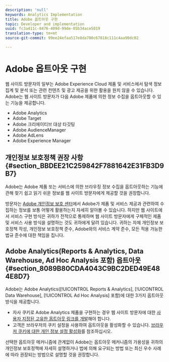 ```yaml
---
description: 'null'
keywords: Analytics Implementation
title: Adobe 옵트아웃 구현
topic: Developer and implementation
uuid: fc3a411c-8476-409d-99de-05b34ace5019
translation-type: tm+mt
source-git-commit: 99ee24efaa517e8da700c67818c111c4aa90dc02

---
```



# Adobe 옵트아웃 구현

웹 사이트 방문자의 일부는 Adobe Experience Cloud 제품 및 서비스에서 탐색 정보 집계 및 분석 또는 관련 컨텐츠 및 광고 제공을 위한 활용을 원치 않을 수 있습니다. Adobe는 웹 사이트 방문자가 다음 Adobe 제품에 의한 정보 수집을 옵트아웃할 수 있는 기능을 제공합니다.

* Adobe Analytics
* Adobe Target
* Adobe 크리에이티브 대상 타깃팅
* Adobe AudienceManager
* Adobe AdLens
* Adobe Experience Manager

## 개인정보 보호정책 권장 사항 {#section_BBDEE21C259842F7881642E31FB3D9B7}

Adobe는 Adobe 제품 또는 서비스에 의한 브라우징 정보 수집을 옵트아웃하는 기능에 관해 찾기 쉽고 읽기 쉬운 정보를 웹 사이트 방문자에게 제공할 것을 권장합니다.

방문자는 [Adobe 개인정보 보호 센터](https://www.adobe.com/privacy.html)에서 Adobe가 제품 및 서비스 제공과 관련하여 수집하는 정보를 보통 어떻게 활용하는지 자세히 알아볼 수 있습니다. 하지만 웹 사이트에서 서비스 구현 방식은 귀하가 전적으로 통제하며 웹 사이트 방문자에게 구체적인 제품 및 서비스 사용 방식을 설명하는 것도 귀하에게 달려 있습니다. 귀하는 자체 개인정보 보호정책 작성, 개인정보 보호정책 준수, Adobe와의 서비스 계약 준수, 모든 적용 가능한 법규 준수에 대한 책임을 집니다.

## Adobe Analytics(Reports &amp; Analytics, Data Warehouse, Ad Hoc Analysis 포함) 옵트아웃 {#section_8089B80CDA4043C9BC2DED49E484E8D7}

Adobe는 Adobe Analytics([!UICONTROL Reports &amp; Analytics], [!UICONTROL Data Warehouse], [!UICONTROL Ad Hoc Analysis] 포함)에 대한 3가지 옵트아웃 방식을 제공합니다.

* 자사 쿠키로 Adobe Analytics 제품을 구현하는 경우 웹 사이트 방문자에 대한 [사용자 지정된 고유한 옵트아웃 링크를 개발](/help/implement/js-implementation/data-collection/opt-out-link.md)해야 합니다.
* 고객은 브라우저의 쿠키 설정을 사용하여 옵트아웃을 활성화할 수 있습니다. [브라우저 쿠키에 대한 개인 정보 설정 활성화](https://marketing.adobe.com/resources/help/en_US/whitepapers/cookies/browser_cookie_settings.html)를 참조하십시오.

선택한 옵트아웃 메커니즘에 관계없이 Adobe는 옵트아웃 메커니즘의 가용성을 귀하의 개인정보 보호정책에 자세히 설명하거나 법에 의해 요구되는 방법 또는 최신 우수 사례에 따라 권장되는 방법으로 설명할 것을 권장합니다.
